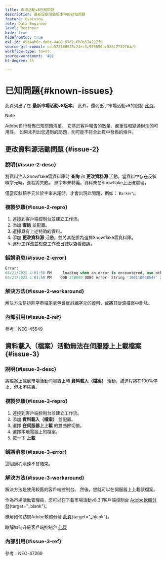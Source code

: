 ```yaml
---
title: 市場活動v8已知問題
description: 最新促銷活動版本中的已知問題
feature: Overview
role: Data Engineer
level: Beginner
hide: true
hidefromtoc: true
exl-id: 89a4ab6c-de8e-4408-97d2-8b8e574227f9
source-git-commit: cda523168525c24ec1c976850bc336f273276ac9
workflow-type: tm+mt
source-wordcount: '401'
ht-degree: 1%

---
```


# 已知問題{#known-issues}

此頁列出了在 **最新市場活動v8版本**。 此外，還列出了市場活動v8的限制 [此頁](ac-guardrails.md)。


>[!NOTE]
>
>Adobe自行發佈已知問題清單。 它基於客戶報告的數量、嚴重性和變通辦法的可用性。 如果未列出您遇到的問題，則可能不符合此頁中發佈的條件。

<!--
## Change Data Source activity issue #1 {#issue-1}

### Description{#issue-1-desc}

The **Change Data Source** activity is failing when transfering data from Campaign local database to Snowflake cloud database. When switching directions, the activity can generate issues.

### Reproduction steps{#issue-1-repro}

1. Connect to the client console and create a workflow.
1. Add a **Query** activity and a **Change Data Source** activity.
1. Define a query on the **email**, which is a string.
1. Run the workflow and right-click the transition to view the population: the email records are displayed replaced by `****`.
1. Check the workflow logs: the **Change Data Source** activity interprets these records as numeric values.

### Error message{#issue-1-error}

```sql
04/13/2022 10:00:18 AM              Executing change data source 'Ok' (step 'Change Data Source')
04/13/2022 10:00:18 AM              Starting 1 connection(s) on pool 'nms:extAccount:ffda tractorsupply_mkt_stage8' (Snowflake, server='adobe-acc_tractorsupply_us_west_2_aws.snowflakecomputing.com', login='tractorsupply_stage8_MKT:tractorsupply_stage8')
04/13/2022 10:00:26 AM              ODB-240000 ODBC error: {*}Numeric value '{*}******{*}{{*}}' is not recognized\{*}   File 'wkf1285541_13_1_0_47504750#458318uploadPart0.chunk.gz', line 1, character 10140   Row 279, column "WKF1285541_13_1_0"["BICUST_ID":1]   If you would like to continue loading when a
04/13/2022 10:00:26 AM              n error is encountered, use other values such as 'SKIP_FILE' or 'CONTINUE' for the ON_ERROR option. For more information on loading options, please run 'info loading_data' in a SQL client. SQLState: 22018
04/13/2022 10:00:26 AM              WDB-200001 SQL statement 'COPY INTO wkf1285541_13_1_0 (SACTIVE, SADDRESS1, SADDRESS2, BICUST_ID, SEMAIL) FROM ( SELECT $1, $2, $3, $4, $5 FROM $$@BULK_wkf1285541_13_1_0$$) FILE_FORMAT = ( TYPE = CSV RECORD_DELIMITER = '\x02' FIELD_DELIMITER = '\x01' FIEL
04/13/2022 10:00:26 AM              D_OPTIONALLY_ENCLOSED_BY = 'NONE') ON_ERROR = ABORT_STATEMENT PURGE = TRUE' could not be executed.
```

### Workaround{#issue-1-workaround}

To have the data transfered from Snowflake cloud database to Campaign local database and back to Snowflake, you must use two different **Change Data Source** activities.

### Internal reference{#issue-1-ref}

Reference: NEO-45549 
-->


## 更改資料源活動問題 {#issue-2}

### 說明{#issue-2-desc}

將資料注入Snowflake雲資料庫時 **查詢** 和 **更改資料源** 活動，當資料中存在反斜線字元時，進程將失敗。 源字串未轉義，資料未在Snowflake上正確處理。

僅當反斜槓字元位於字串末尾時，才會出現此問題，例如： `Barker\`。


### 複製步驟{#issue-2-repro}

1. 連接到客戶端控制台並建立工作流。
1. 添加 **查詢** 並配置。
1. 選擇具有上述特徵的資料。
1. 添加 **更改資料源** 活動，並將其配置為選擇Snowflake雲資料庫。
1. 運行工作流並檢查工作流日誌以查看錯誤。


### 錯誤消息{#issue-2-error}

```sql
Error:
04/21/2022 4:01:58 PM     loading when an error is encountered, use other values such as 'SKIP_FILE' or 'CONTINUE' for the ON_ERROR option. For more information on loading options, please run 'info loading_data' in a SQL client. SQLState: 22000
04/21/2022 4:01:58 PM    ODB-240000 ODBC error: String '100110668547' is too long and would be truncated   File 'wkf1656797_21_1_3057430574#458516uploadPart0.chunk.gz', line 1, character 0   Row 90058, column "WKF1656797_21_1"["SCARRIER_ROUTE":13]   If you would like to continue
```

### 解決方法{#issue-2-workaround}

解決方法是排除字串結尾處包含反斜線字元的資料，或將其從源檔案中刪除。

<!--
As a workaround, export the files with double quotes around the problematic values (like `Barker\`) and include a file format option `FIELD_OPTIONALLY_ENCLOSED_BY = '"'`.
-->

### 內部引用{#issue-2-ref}

參考：NEO-45549


## 資料載入（檔案）活動無法在伺服器上上載檔案 {#issue-3}

### 說明{#issue-3-desc}

將檔案上載到市場活動伺服器上時 **資料載入（檔案）** 活動，該進程將在100%停止，但永不結束。

### 複製步驟{#issue-3-repro}

1. 連接到客戶端控制台並建立工作流。
1. 添加 **資料載入（檔案）** 並配置。
1. 選擇 **在伺服器上上載** 的雙曲餘切值。
1. 選擇本地電腦上的檔案，
1. 按一下 **上載**


### 錯誤消息{#issue-3-error}

這個過程永遠不會結束。

### 解決方法{#issue-3-workaround}

解決方法是使用較舊的客戶端控制台。 然後，您就可以在伺服器上上載該檔案。

作為市場活動管理員，您可以在下載市場活動v8.3.1客戶端控制台 [Adobe軟體分發](https://experience.adobe.com/#/downloads/content/software-distribution/en/campaign.html?1_group.propertyvalues.property=.%2Fjcr%3內容%2Fmetadata%2Fdc%3Rast&amp;1_group.propertyvalues.operation=等於&amp;1_group.propertyvalues.0_values=目標版本%3Acampaign%2F8&amp;orderby=%40jcr%3Acontent%2Fjcr%3AlastModifiedModied&amp;ordModied&amp;OrdSed&amp;Sed&amp;St.st&amp;St&amp;Sor&amp;layout=list&amp;p.offset=0&amp;p.limit=4){target=&quot;_blank&quot;}。

瞭解如何訪問Adobe軟體分發 [此頁](https://experienceleague.adobe.com/docs/experience-cloud/software-distribution/home.html?lang=zh-Hant){target=&quot;_blank&quot;}。

瞭解如何升級客戶端控制台 [此頁](connect.md)

### 內部引用{#issue-3-ref}

參考：NEO-47269
